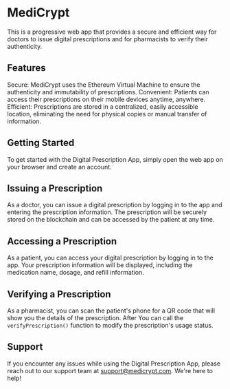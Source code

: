 # MediCrypt

This is a progressive web app that provides a secure and efficient way for doctors to issue digital prescriptions and for pharmacists to verify their authenticity.

## Features

Secure: MediCrypt uses the Ethereum Virtual Machine to ensure the authenticity and immutability of prescriptions.
Convenient: Patients can access their prescriptions on their mobile devices anytime, anywhere.
Efficient: Prescriptions are stored in a centralized, easily accessible location, eliminating the need for physical copies or manual transfer of information.

## Getting Started

To get started with the Digital Prescription App, simply open the web app on your browser and create an account.

## Issuing a Prescription

As a doctor, you can issue a digital prescription by logging in to the app and entering the prescription information. The prescription will be securely stored on the blockchain and can be accessed by the patient at any time.

## Accessing a Prescription

As a patient, you can access your digital prescription by logging in to the app. Your prescription information will be displayed, including the medication name, dosage, and refill information.

## Verifying a Prescription

As a pharmacist, you can scan the patient's phone for a QR code that will show you the details of the prescription. After You can call the `verifyPrescription()` function to modify the prescription's usage status.

## Support

If you encounter any issues while using the Digital Prescription App, please reach out to our support team at support@medicrypt.com. We're here to help!

